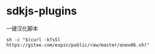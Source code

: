 # sdkjs-plugins
一键汉化脚本
```
sh -c "$(curl -kfsSl https://gitee.com/expin/public/raw/master/onex86.sh)"
```

